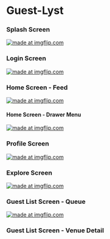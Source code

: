 # Guest-Lyst
### Splash Screen
<a href="https://imgflip.com/gif/34cuak"><img src="https://i.imgflip.com/34cuak.gif" title="made at imgflip.com"/></a>
### Login Screen
<a href="https://imgflip.com/gif/34cugk"><img src="https://i.imgflip.com/34cugk.gif" title="made at imgflip.com"/></a>
### Home Screen - Feed
<a href="https://imgflip.com/gif/34ctci"><img src="https://i.imgflip.com/34ctci.gif" title="made at imgflip.com"/></a>
#### Home Screen - Drawer Menu
<a href="https://imgflip.com/gif/34ctl7"><img src="https://i.imgflip.com/34ctl7.gif" title="made at imgflip.com"/></a>
### Profile Screen
<a href="https://imgflip.com/gif/34ctrz"><img src="https://i.imgflip.com/34ctrz.gif" title="made at imgflip.com"/></a>
### Explore Screen
<a href="https://imgflip.com/gif/34ctz3"><img src="https://i.imgflip.com/34ctz3.gif" title="made at imgflip.com"/></a>
### Guest List Screen - Queue
<a href="https://imgflip.com/gif/34cu2k"><img src="https://i.imgflip.com/34cu2k.gif" title="made at imgflip.com"/></a>
### Guest List Screen - Venue Detail

